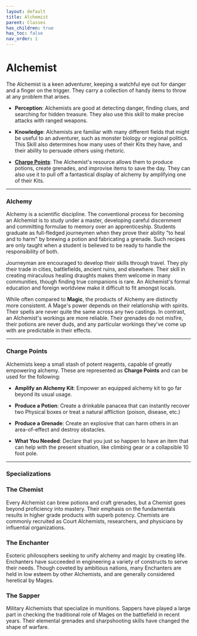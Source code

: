 ```yaml
---
layout: default
title: Alchemist
parent: Classes
has_children: true
has_toc: false
nav_order: 1
---
```


# Alchemist

The Alchemist is a keen adventurer, keeping a watchful eye out for danger and a finger on the trigger. They carry a collection of handy items to throw at any problem that arises.

- **<span style="color: {{ site.alchemist_color }}">Perception</span>**: Alchemists are good at detecting danger, finding clues, and searching for hidden treasure. They also use this skill to make precise attacks with ranged weapons.

- **<span style="color: {{ site.alchemist_color }}">Knowledge</span>**: Alchemists are familiar with many different fields that might be useful to an adventurer, such as monster biology or regional politics. This Skill also determines how many uses of their Kits they have, and their ability to persuade others using rhetoric.

- **[Charge Points](#charge-points)**: The Alchemist's resource allows them to produce potions, create grenades, and improvise items to save the day. They can also use it to pull off a fantastical display of alchemy by amplifying one of their Kits.

---

### Alchemy

Alchemy is a scientific discipline. The conventional process for becoming an Alchemist is to study under a master, developing careful discernment and committing formulae to memory over an apprenticeship. Students graduate as full-fledged journeymen when they prove their ability "to heal and to harm" by brewing a potion and fabricating a grenade. Such recipes are only taught when a student is believed to be ready to handle the responsibility of both.

Journeyman are encouraged to develop their skills through travel. They ply their trade in cities, battlefields, ancient ruins, and elsewhere. Their skill in creating miraculous healing draughts makes them welcome in many communities, though finding true companions is rare. An Alchemist's formal education and foreign worldview make it difficult to fit amongst locals.

While often compared to **<span style="color: {{ site.mage_color }}">Magic</span>**, the products of Alchemy are distinctly more consistent. A Mage's power depends on their relationship with spirits. Their spells are never quite the same across any two castings. In contrast, an Alchemist's workings are more reliable. Their grenades do not misfire, their potions are never duds, and any particular workings they've come up with are predictable in their effects.

---

### Charge Points

Alchemists keep a small stash of potent reagents, capable of greatly empowering alchemy. These are represented as **Charge Points** and can be used for the following:

- **Amplify an Alchemy Kit**: Empower an equipped alchemy kit to go far beyond its usual usage.

- **Produce a Potion**: Create a drinkable panacea that can instantly recover two Physical boxes or treat a natural affliction (poison, disease, etc.)

- **Produce a Grenade**: Create an explosive that can harm others in an area-of-effect and destroy obstacles.

- **What You Needed**: Declare that you just so happen to have an item that can help with the present situation, like climbing gear or a collapsible 10 foot pole.

---

### Specializations

### <span style="color: {{ site.alchemist_color }}">The Chemist</span>

Every Alchemist can brew potions and craft grenades, but a Chemist goes beyond proficiency into mastery. Their emphasis on the fundamentals results in higher grade products with superb potency. Chemists are commonly recruited as Court Alchemists, researchers, and physicians by influential organizations.

### <span style="color: {{ site.alchemist_color }}">The Enchanter</span>

Esoteric philosophers seeking to unify alchemy and magic by creating life. Enchanters have succeeded in engineering a variety of constructs to serve their needs. Though coveted by ambitious nations, many Enchanters are held in low esteem by other Alchemists, and are generally considered heretical by Mages.

### <span style="color: {{ site.alchemist_color }}">The Sapper</span>

Military Alchemists that specialize in munitions. Sappers have played a large part in checking the traditional role of Mages on the battlefield in recent years. Their elemental grenades and sharpshooting skills have changed the shape of warfare.
